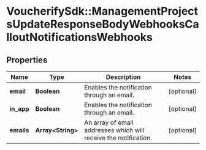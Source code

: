 # VoucherifySdk::ManagementProjectsUpdateResponseBodyWebhooksCalloutNotificationsWebhooks

## Properties

| Name | Type | Description | Notes |
| ---- | ---- | ----------- | ----- |
| **email** | **Boolean** | Enables the notification through an email. | [optional] |
| **in_app** | **Boolean** | Enables the notification through an email. | [optional] |
| **emails** | **Array&lt;String&gt;** | An array of email addresses which will receive the notification. | [optional] |

